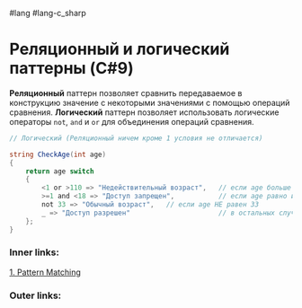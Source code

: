 #lang #lang-c_sharp

# Реляционный и логический паттерны (C#9)

**Реляционный** паттерн позволяет сравнить передаваемое в конструкцию значение с некоторыми значениями с помощью операций сравнения.
**Логический** паттерн позволяет использовать логические операторы `not`, `and` и `or` для объединения операций сравнения.

```csharp
// Логический (Реляционный ничем кроме 1 условия не отличается)

string CheckAge(int age)
{
    return age switch
    {
        <1 or >110 => "Недействительный возраст",   // если age больше 110 и меньше 1
        >=1 and <18 => "Доступ запрещен",           // если age равно или больше 1 и меньше 18
	    not 33 => "Обычный возраст",   // если age НЕ равен 33
        _ => "Доступ разрешен"                      // в остальных случаях
    };
}
```

### Inner links:
[1. Pattern Matching](1.%20Languages/C-sharp/0.%20Введение/1.%20Типы%20данных/Pattern%20Matching/1.%20Pattern%20Matching.md)

### Outer links:
